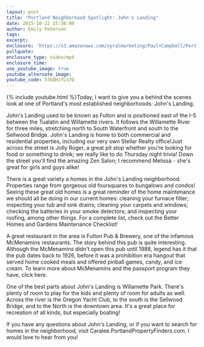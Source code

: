 ```yaml
---
layout: post
title: "Portland Neighborhood Spotlight: John's Landing"
date: 2015-10-22 15:36:00
author: Emily Peterson
tags:
excerpt:
enclosure: 'https://s3.amazonaws.com/vyralmarketing/Paul+Campbell/Portland+Real+Estate+Agent+Getting+to+know+John%27s+Landing.mp4'
pullquote:
enclosure_type: video/mp4
enclosure_time:
use_youtube_image: true
youtube_alternate_image:
youtube_code: 5TbQHzfLS7Q
---
```



{% include youtube.html %}Today, I want to give you a behind the scenes look at one of Portland's most established neighborhoods: John's Landing.

John's Landing used to be known as Fulton and is positioned east of the I-5 between the Tualatin and Willamette rivers. It follows the Willamette River for three miles, stretching north to South Waterfront and south to the Sellwood Bridge. John's Landing is home to both commercial and residential properties, including our very own Stellar Realty office!Just across the street is Jolly Roger, a great pit stop whether you're looking for food or something to drink; we really like to do Thursday night trivia! Down the street you'll find the amazing Zen Salon; I recommend Melissa - she's great for girls and guys alike!

There is a great variety a homes in the John's Landing neighborhood. Properties range from gorgeous old foursquares to bungalows and condos! Seeing these great old homes is a great reminder of the home maintenance we should all be doing in our current homes: cleaning your furnace filter; inspecting your tub and sink drains; cleaning your carpets and windows; checking the batteries in your smoke detectors; and inspecting your roofing, among other things.  For a complete list, check out the Better Homes and Gardens Maintenance Checklist!

A great restaurant in the area is Fulton Pub & Brewery, one of the infamous McMenamins restaurants. The story behind this pub is quite interesting. Although the McMenamins didn't open this pub until 1988, legend has it that the pub dates back to 1926, before it was a prohibition era hangout that served home cooked meals and offered pinball games, candy, and ice cream. To learn more about McMenamins and the passport program they have, click here.

One of the best parts about John's Landing is Willamette Park. There's plenty of room to play for the kids and plenty of room for adults as well. Across the river is the Oregon Yacht Club, to the south is the Sellwood Bridge, and to the North is the downtown area. It's a great place for recreation of all kinds, but especially boating!

If you have any questions about John's Landing, or if you want to search for homes in the neighborhood, visit Caralee.PortlandPropertyFinders.com. I would love to hear from you!